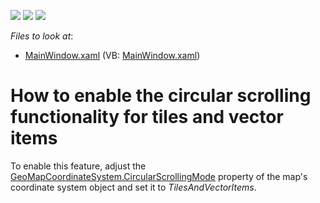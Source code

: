 <!-- default badges list -->
![](https://img.shields.io/endpoint?url=https://codecentral.devexpress.com/api/v1/VersionRange/128571483/17.2.3%2B)
[![](https://img.shields.io/badge/Open_in_DevExpress_Support_Center-FF7200?style=flat-square&logo=DevExpress&logoColor=white)](https://supportcenter.devexpress.com/ticket/details/T580850)
[![](https://img.shields.io/badge/📖_How_to_use_DevExpress_Examples-e9f6fc?style=flat-square)](https://docs.devexpress.com/GeneralInformation/403183)
<!-- default badges end -->
<!-- default file list -->
*Files to look at*:

* [MainWindow.xaml](./CS/CircularScrolling/MainWindow.xaml) (VB: [MainWindow.xaml](./VB/CircularScrolling/MainWindow.xaml))
<!-- default file list end -->
# How to enable the circular scrolling functionality for tiles and vector items


To enable this feature, adjust the <a href="https://documentation.devexpress.com/WPF/DevExpress.Xpf.Map.GeoMapCoordinateSystem.CircularScrollingMode.property">GeoMapCoordinateSystem.CircularScrollingMode</a> property of the map's coordinate system object and set it to <em>TilesAndVectorItems</em>.

<br/>


